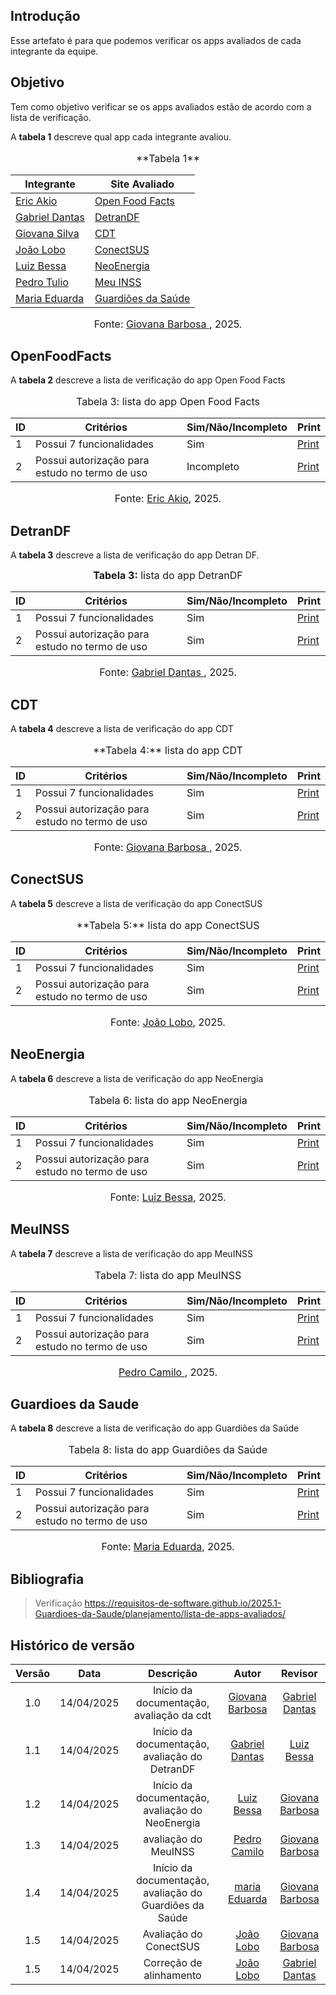 ## Introdução

Esse artefato é para que podemos verificar os apps avaliados de cada integrante da equipe.

## Objetivo

Tem como objetivo verificar se os apps avaliados estão de acordo com a lista de verificação.

A **tabela 1** descreve qual app cada integrante avaliou.

<center>
    <font size="3"><p style="text-align: center">**Tabela 1**</p></font>

| Integrante                                     | Site Avaliado                           |
| ---------------------------------------------- | --------------------------------------- |
| [Eric Akio](https://github.com/eric-kingu)     | [Open Food Facts](#OpenFoodFacts)       |
| [Gabriel Dantas](https://github.com/gbevi)     | [DetranDF](#DetranDF)                   |
| [Giovana Silva](https://github.com/gio221)     | [CDT](#cdt)                             |
| [João Lobo](https://github.com/joaolobo10)     | [ConectSUS](#ConectSUS)                 |
| [Luiz Bessa](https://github.com/lfelipebessa)  | [NeoEnergia](#NeoEnergia)               |
| [Pedro Tulio](https://github.com/PedrooCamilo) | [Meu INSS](#MeuINSS)                    |
| [Maria Eduarda](https://github.com/maaduh)     | [Guardiões da Saúde](#GuardioesDaSaude) |

<font size="3"><p style="text-align: center">Fonte: [Giovana Barbosa ](https://github.com/gio221), 2025.</p></font>

</center>

## OpenFoodFacts

A **tabela 2** descreve a lista de verificação do app Open Food Facts

<center>
    <font size="3"><p style="text-align: center">Tabela 3: lista do app Open Food Facts</p></font>

| ID  | Critérios                                      | Sim/Não/Incompleto | Print                                                                                            |
| --- | ---------------------------------------------- | ------------------ | ------------------------------------------------------------------------------------------------ |
| 1   | Possui 7 funcionalidades                       | Sim                | [Print](https://aprender3.unb.br/pluginfile.php/3095981/mod_resource/content/57/FGA0303-T03.pdf) |
| 2   | Possui autorização para estudo no termo de uso | Incompleto         | [Print](https://aprender3.unb.br/pluginfile.php/3095981/mod_resource/content/57/FGA0303-T03.pdf) |

<font size="3"><p style="text-align: center">Fonte: [Eric Akio](https://github.com/eric-kingu), 2025.</p></font>

</center>

## DetranDF

A **tabela 3** descreve a lista de verificação do app Detran DF.

<center>
  
   <font size="3"><p style="text-align: center">**Tabela 3:** lista do app DetranDF</p></font>

| ID  | Critérios                                      | Sim/Não/Incompleto | Print                                                                                            |
| --- | ---------------------------------------------- | ------------------ | ------------------------------------------------------------------------------------------------ |
| 1   | Possui 7 funcionalidades                       | Sim                | [Print](https://aprender3.unb.br/pluginfile.php/3095981/mod_resource/content/57/FGA0303-T03.pdf) |
| 2   | Possui autorização para estudo no termo de uso | Sim                | [Print](https://aprender3.unb.br/pluginfile.php/3095981/mod_resource/content/57/FGA0303-T03.pdf) |

<font size="3"><p style="text-align: center">Fonte: [Gabriel Dantas ](https://github.com/gbevi), 2025.</p></font>

</center>

## CDT

A **tabela 4** descreve a lista de verificação do app CDT

<center>
    <font size="3"><p style="text-align: center">**Tabela 4:** lista do app CDT</p></font>

| ID  | Critérios                                      | Sim/Não/Incompleto | Print                                                                                            |
| --- | ---------------------------------------------- | ------------------ | ------------------------------------------------------------------------------------------------ |
| 1   | Possui 7 funcionalidades                       | Sim                | [Print](https://aprender3.unb.br/pluginfile.php/3095981/mod_resource/content/57/FGA0303-T03.pdf) |
| 2   | Possui autorização para estudo no termo de uso | Sim                | [Print](https://aprender3.unb.br/pluginfile.php/3095981/mod_resource/content/57/FGA0303-T03.pdf) |

<font size="3"><p style="text-align: center">Fonte: [Giovana Barbosa ](https://github.com/gio221), 2025.</p></font>

</center>

## ConectSUS

A **tabela 5** descreve a lista de verificação do app ConectSUS

<center>
    <font size="3"><p style="text-align: center">**Tabela 5:** lista do app ConectSUS</p></font>

| ID  | Critérios                                      | Sim/Não/Incompleto | Print                                                                                            |
| --- | ---------------------------------------------- | ------------------ | ------------------------------------------------------------------------------------------------ |
| 1   | Possui 7 funcionalidades                       | Sim                | [Print](https://aprender3.unb.br/pluginfile.php/3095981/mod_resource/content/57/FGA0303-T03.pdf) |
| 2   | Possui autorização para estudo no termo de uso | Sim                | [Print](https://aprender3.unb.br/pluginfile.php/3095981/mod_resource/content/57/FGA0303-T03.pdf) |

<font size="3"><p style="text-align: center">Fonte: [João Lobo](https://github.com/joaolobo10), 2025.</p></font>

</center>

## NeoEnergia

A **tabela 6** descreve a lista de verificação do app NeoEnergia

<center>
    <font size="3"><p style="text-align: center">Tabela 6: lista do app NeoEnergia</p></font>

| ID  | Critérios                                      | Sim/Não/Incompleto | Print                                                                                            |
| --- | ---------------------------------------------- | ------------------ | ------------------------------------------------------------------------------------------------ |
| 1   | Possui 7 funcionalidades                       | Sim                | [Print](https://aprender3.unb.br/pluginfile.php/3095981/mod_resource/content/57/FGA0303-T03.pdf) |
| 2   | Possui autorização para estudo no termo de uso | Sim                | [Print](https://aprender3.unb.br/pluginfile.php/3095981/mod_resource/content/57/FGA0303-T03.pdf) |

<font size="3"><p style="text-align: center">Fonte: [Luiz Bessa](https://github.com/lfelipebessa), 2025.</p></font>

</center>

## MeuINSS

A **tabela 7** descreve a lista de verificação do app MeuINSS

<center>
    <font size="3"><p style="text-align: center">Tabela 7: lista do app MeuINSS</p></font>

| ID  | Critérios                                      | Sim/Não/Incompleto | Print                                                                                            |
| --- | ---------------------------------------------- | ------------------ | ------------------------------------------------------------------------------------------------ |
| 1   | Possui 7 funcionalidades                       | Sim                | [Print](https://aprender3.unb.br/pluginfile.php/3095981/mod_resource/content/57/FGA0303-T03.pdf) |
| 2   | Possui autorização para estudo no termo de uso | Sim                | [Print](https://aprender3.unb.br/pluginfile.php/3095981/mod_resource/content/57/FGA0303-T03.pdf) |

<font size="3"><p style="text-align: center">[Pedro Camilo ](https://github.com/PedrooCamilo), 2025.</p></font>

</center>

## Guardioes da Saude

A **tabela 8** descreve a lista de verificação do app Guardiões da Saúde

<center>
    <font size="3"><p style="text-align: center">Tabela 8: lista do app Guardiões da Saúde</p></font>

| ID  | Critérios                                      | Sim/Não/Incompleto | Print                                                                                            |
| --- | ---------------------------------------------- | ------------------ | ------------------------------------------------------------------------------------------------ |
| 1   | Possui 7 funcionalidades                       | Sim                | [Print](https://aprender3.unb.br/pluginfile.php/3095981/mod_resource/content/57/FGA0303-T03.pdf) |
| 2   | Possui autorização para estudo no termo de uso | Sim                | [Print](https://aprender3.unb.br/pluginfile.php/3095981/mod_resource/content/57/FGA0303-T03.pdf) |

</center>

<font size="3"><p style="text-align: center">Fonte: [Maria Eduarda](https://github.com/maaduh), 2025.</p></font>

## Bibliografia

> Verificação https://requisitos-de-software.github.io/2025.1-Guardioes-da-Saude/planejamento/lista-de-apps-avaliados/

## Histórico de versão

| Versão |    Data    |                        Descrição                        |                      Autor                      |                    Revisor                    |
| :----: | :--------: | :-----------------------------------------------------: | :---------------------------------------------: | :-------------------------------------------: |
|  1.0   | 14/04/2025 |        Início da documentação, avaliação da cdt         |  [Giovana Barbosa ](https://github.com/gio221)  |  [Gabriel Dantas](https://github.com/gbevi)   |
|  1.1   | 14/04/2025 |      Início da documentação, avaliação do DetranDF      |   [Gabriel Dantas ](https://github.com/gbevi)   | [Luiz Bessa](https://github.com/lfelipebessa) |
|  1.2   | 14/04/2025 |     Início da documentação, avaliação do NeoEnergia     |  [Luiz Bessa](https://github.com/lfelipebessa)  | [Giovana Barbosa ](https://github.com/gio221) |
|  1.3   | 14/04/2025 |                  avaliação do MeuINSS                   | [Pedro Camilo](https://github.com/PedrooCamilo) | [Giovana Barbosa ](https://github.com/gio221) |
|  1.4   | 14/04/2025 | Início da documentação, avaliação do Guardiões da Saúde |   [maria Eduarda](https://github.com/maaduh)    | [Giovana Barbosa ](https://github.com/gio221) |
|  1.5   | 14/04/2025 |                 Avaliação do ConectSUS                  |   [João Lobo](https://github.com/joaolobo10)    | [Giovana Barbosa ](https://github.com/gio221) |
|  1.5   | 14/04/2025 |                 Correção de alinhamento                 |   [João Lobo](https://github.com/joaolobo10)    |  [Gabriel Dantas](https://github.com/gbevi)   |
